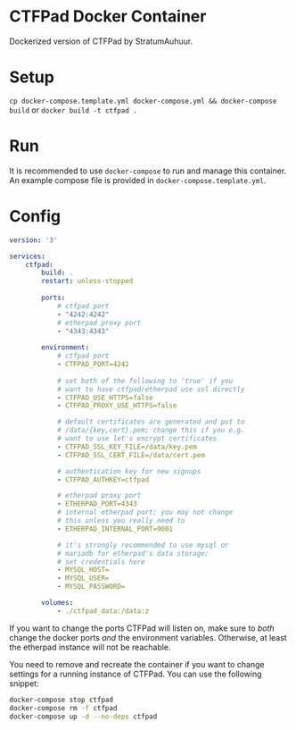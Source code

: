 # CTFPad Docker Container
Dockerized version of CTFPad by StratumAuhuur.

# Setup
`cp docker-compose.template.yml docker-compose.yml && docker-compose build` or `docker build -t ctfpad .`

# Run
It is recommended to use `docker-compose` to run and manage this container. An example compose file is provided in `docker-compose.template.yml`.

# Config
```yml
version: '3'

services:
    ctfpad:
        build: .
        restart: unless-stopped
        
        ports:
            # ctfpad port
            - "4242:4242"
            # etherpad proxy port
            - "4343:4343"
            
        environment:
            # ctfpad port
            - CTFPAD_PORT=4242
            
            # set both of the following to 'true' if you
            # want to have ctfpad/etherpad use ssl directly
            - CTFPAD_USE_HTTPS=false
            - CTFPAD_PROXY_USE_HTTPS=false

            # default certificates are generated and put to
            # /data/{key,cert}.pem; change this if you e.g.
            # want to use let's encrypt certificates
            - CTFPAD_SSL_KEY_FILE=/data/key.pem
            - CTFPAD_SSL_CERT_FILE=/data/cert.pem

            # authentication key for new signups
            - CTFPAD_AUTHKEY=ctfpad

            # etherpad proxy port
            - ETHERPAD_PORT=4343
            # internal etherpad port; you may not change 
            # this unless you really need to
            - ETHERPAD_INTERNAL_PORT=9001

            # it's strongly recommended to use mysql or 
            # mariadb for etherpad's data storage; 
            # set credentials here
            - MYSQL_HOST=
            - MYSQL_USER=
            - MYSQL_PASSWORD=

        volumes:
            - ./ctfpad_data:/data:z
```
If you want to change the ports CTFPad will listen on, make sure to *both* change the docker ports *and* the environment variables. Otherwise, at least the etherpad instance will not be reachable.

You need to remove and recreate the container if you want to change settings for a running instance of CTFPad. You can use the following snippet:
```sh
docker-compose stop ctfpad
docker-compose rm -f ctfpad
docker-compose up -d --no-deps ctfpad
```
